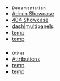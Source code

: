 * <div style="margin-top: 20px; letter-spacing: .1em; opacity: .8; font-size: .75em; font-weight: 700;">Documentation</div>
* [Admin Showcase](/_admin/secret/testing/showcase.md)
* [404 Showcase](/_404.md)
* [dash|multipanels](/multipanels.md)
* [temp]()
* [temp]()
* <div style="margin-top: 20px; letter-spacing: .1em; opacity: .8; font-size: .75em; font-weight: 700;">Other</div>
* [Attributions](/other/attributions.md)
* [temp]()
* [temp]()